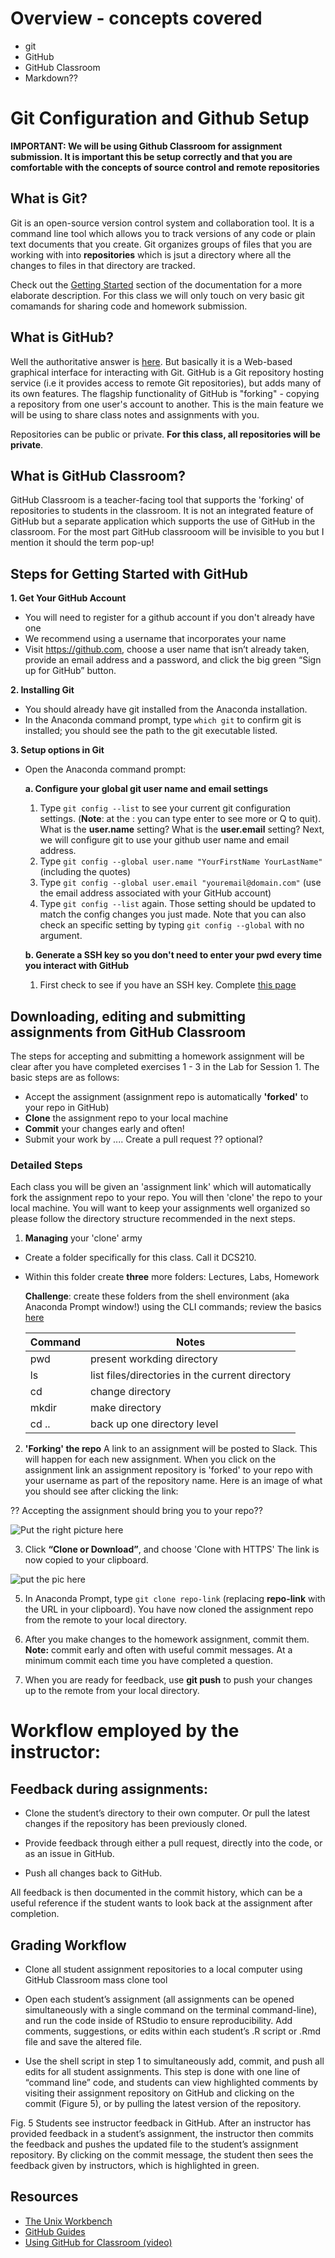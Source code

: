 # Overview - concepts covered
* git
* GitHub
* GitHub Classroom
* Markdown??

# Git Configuration and Github Setup

**IMPORTANT: We will be using Github Classroom for assignment submission. It is important this be setup correctly and that you are comfortable with the 
concepts of source control and remote repositories**

## What is Git?
Git is an open-source version control system and collaboration tool. It is a command line tool which allows
you to track versions of any code or plain text documents that you create. Git organizes groups of files that
you are working with into **repositories** which is jsut a directory where all the changes to files in that
directory are tracked.

Check out the [Getting Started](https://git-scm.com/book/en/v2) section of the documentation for 
a more elaborate description. For this class we will only touch on  very basic git comamands for sharing code 
and homework submission.  

## What is GitHub?
Well the authoritative answer is [here](https://git-scm.com/book/en/v2/GitHub-Account-Setup-and-Configuration). But basically it is a Web-based graphical interface for 
interacting with Git. GitHub is a Git repository hosting service (i.e it provides access to remote Git repositories), 
but adds many of its own features. The flagship functionality of GitHub is "forking" - copying a repository
from one user's account to another. This is the main feature we will be using to share class notes and assignments with you. 

Repositories can be public or private. **For this class, all repositories will be private**.
 

## What is GitHub Classroom?
GitHub Classroom is a teacher-facing tool that supports the 'forking' of repositories to students in the classroom. 
It is not an integrated feature of GitHub but a separate application which supports the use of GitHub in the classroom.
For the most part GitHub classrooom will be invisible to you but I mention it should the term pop-up!

## Steps for Getting Started with GitHub

**1. Get Your GitHub Account**
* You will need to register for a github account if you don't already have one
* We recommend using a username that incorporates your name
* Visit https://github.com, choose a user name that isn’t already taken, provide an email address and a password, 
and click the big green “Sign up for GitHub” button. 

**2. Installing Git**
* You should already have git installed from the Anaconda installation.
* In the Anaconda command prompt, type `which git` to confirm git is installed; you should see the path to the git executable listed.
 

**3. Setup options in Git**
* Open the Anaconda command prompt:
    

	**a. Configure your global git user name and email settings**
	 1. Type `git config --list` 
	 to see your current git configuration settings. 
	 (__Note__: at the : you can type enter to see more or Q to quit). What is the __user.name__ setting? What is the __user.email__ setting? Next, we will configure git to use your github user name and email address.
    2. Type `git config --global user.name "YourFirstName YourLastName"` (including the quotes)
    3. Type `git config --global user.email "youremail@domain.com"` (use the email address associated with your GitHub account)
    4. Type `git config --list` again. Those setting should be updated to match the config changes you just made. Note that you can also check an specific setting by typing `git config --global` with no argument.
  
	**b. Generate a SSH key so you don't need to enter your pwd every time you interact with GitHub**
  1. First check to see if you have an SSH key. Complete [this page](https://help.github.com/en/github/authenticating-to-github/checking-for-existing-ssh-keys)

## Downloading, editing and submitting assignments from GitHub Classroom
The steps for accepting and submitting a homework assignment will be clear after you have completed exercises 1 - 3 in the Lab
for Session 1. The basic steps are as follows:
* Accept the assignment (assignment repo is automatically __'forked'__ to your repo in GitHub)
* __Clone__ the assignment repo to your local machine
* __Commit__ your changes early and often!
* Submit your work by .... Create a pull request ?? optional?

### Detailed Steps
Each class you will be given an 'assignment link' which will automatically fork the assignment repo to your
repo. You will then 'clone' the repo to your local machine. You will want to keep your assignments well organized 
so please follow the directory structure recommended in the next steps.

1. __Managing__ your 'clone' army
* Create a folder specifically for this class. Call it DCS210.
* Within this folder create __three__ more folders: Lectures, Labs, Homework


	__Challenge__: create these folders from the shell environment (aka Anaconda Prompt window!) using the CLI commands; review the basics [here](https://seankross.com/the-unix-workbench/command-line-basics.html)

	| Command | Notes |
	| ------- | ----- |
	|pwd| present workding directory|
	|ls| list files/directories in the current directory|
	|cd| change directory|
	|mkdir| make directory|
	| cd .. | back up one directory level|

2. __'Forking' the repo__ A link to an assignment will be posted to Slack. This will happen for each new assignment. When you click
on the assignment link an assignment repository is 'forked' to your repo with your username as part of the repository name. 
Here is an image of what you should see after clicking the link:
 
?? Accepting the assignment should bring you to your repo??

![Put the right picture here](../images/accept-assignment.png)

3. Click __“Clone or Download”__, 
and choose  'Clone with HTTPS' The link is now copied to your clipboard.

![put the pic here](../images/clone_with_https.JPG)


5. In Anaconda Prompt, type  `git clone repo-link` (replacing __repo-link__ with the URL in your clipboard).
You have now cloned the assignment repo from the remote to your local directory.

6. After you make changes to the homework assignment, commit them. 
__Note:__ commit early and often with useful commit messages. At a minimum commit each time you have completed a question. 

7. When you are ready for feedback, use __git push__ to push your changes up to the remote from your local directory.

# Workflow employed by the instructor:
## Feedback during assignments:

* Clone the student’s directory to their own computer. Or pull the latest changes if the repository has been previously cloned.

* Provide feedback through either a pull request, directly into the code, or as an issue in GitHub.

* Push all changes back to GitHub.

All feedback is then documented in the commit history, which can be a useful reference if the student wants to look back at the assignment after completion.

## Grading Workflow
* Clone all student assignment repositories to a local computer using GitHub Classroom mass clone tool

* Open each student’s assignment (all assignments can be opened simultaneously with a single command on the terminal command-line), and run the code inside of RStudio to ensure reproducibility. Add comments, suggestions, or edits within each student’s .R script or .Rmd file and save the altered file.

* Use the shell script in step 1 to simultaneously add, commit, and push all edits for all student assignments. This step is done with one line of “command line” code, and students can view highlighted comments by visiting their assignment repository on GitHub and clicking on the commit (Figure 5), or by pulling the latest version of the repository.

Fig. 5 Students see instructor feedback in GitHub. After an instructor has provided feedback in a student’s assignment, the instructor then commits the feedback and pushes the updated file to the student’s assignment repository. By clicking on the commit message, the student then sees the feedback given by instructors, which is highlighted in green.
## Resources
* [The Unix Workbench](https://seankross.com/the-unix-workbench/)
* [GitHub Guides](https://guides.github.com/)
* [Using GitHub for Classroom (video)](https://www.youtube.com/watch?v=_b67gwTXJkE)

